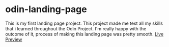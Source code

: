 # odin-landing-page

This is my first landing page project. This project made me test all my skills that i learned throughout the Odin Project. I'm really happy with the outcome of it, process of making this landing page was pretty smooth. 
[Live Preview](https://fabi0o.github.io/odin-landing-page/)
